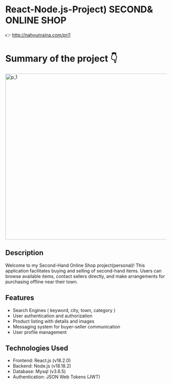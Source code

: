 # React-Node.js-Project) SECOND& ONLINE SHOP

👉 http://nahyunraina.com/prj1

# Summary of the project 👇 
<img width="516" alt="p_1" src="https://github.com/skgus5598/react-nodejs_OnlineShop/assets/78111263/86461cc5-f60e-480f-b4de-cbb4d7ce0821">


## Description
Welcome to my Second-Hand Online Shop project(personal)! This application facilitates buying and selling of second-hand items. Users can browse available items, contact sellers directly, and make arrangements for purchasing offline near their town.


## Features
- Search Engines ( keyword, city, town, category )
- User authentication and authorization 
- Product listing with details and images
- Messaging system for buyer-seller communication
- User profile management

## Technologies Used
- Frontend: React.js (v18.2.0)
- Backend: Node.js (v18.18.2)
- Database: Mysql (v3.6.5)
- Authentication: JSON Web Tokens (JWT)



